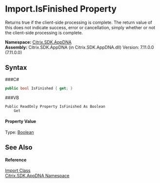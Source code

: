 # Import.IsFinished Property 
 

Returns true if the client-side processing is complete. The return value of this does not indicate success, error or cancellation, simply whether or not the client-side processing is complete.

**Namespace:**&nbsp;<a href="N_Citrix_SDK_AppDNA">Citrix.SDK.AppDNA</a><br />**Assembly:**&nbsp;Citrix.SDK.AppDNA (in Citrix.SDK.AppDNA.dll) Version: 7.11.0.0 (7.11.0.0)

## Syntax

###C#
```csharp
public bool IsFinished { get; }
```

###VB
```vbnet
Public ReadOnly Property IsFinished As Boolean
	Get
```


#### Property Value
Type: <a href="http://msdn2.microsoft.com/en-us/library/a28wyd50" target="_blank">Boolean</a>

## See Also


#### Reference
<a href="T_Citrix_SDK_AppDNA_Import">Import Class</a><br /><a href="N_Citrix_SDK_AppDNA">Citrix.SDK.AppDNA Namespace</a><br />